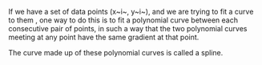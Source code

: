 If we have a set of data points (x~i~, y~i~), and we are trying to fit a
curve to them , one way to do this is to fit a polynomial curve between
each consecutive pair of points, in such a way that the two polynomial
curves meeting at any point have the same gradient at that point.

The curve made up of these polynomial curves is called a spline.
